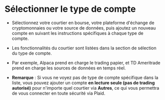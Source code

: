 # **Sélectionner le type de compte**

- Sélectionnez votre courtier en bourse, votre plateforme d'échange de cryptomonnaies ou votre source de données, puis ajoutez un nouveau compte en suivant les instructions spécifiques à chaque type de compte.
- Les fonctionnalités du courtier sont listées dans la section de sélection du type de compte.
- Par exemple, Alpaca prend en charge le trading papier, et TD Ameritrade prend en charge les sources de données en temps réel.

- **Remarque** : Si vous ne voyez pas de type de compte spécifique dans la liste, vous pouvez ajouter un compte **en lecture seule (pas de trading autorisé)** pour n'importe quel courtier via **Autres**, ce qui vous permettra de vous connecter en toute sécurité via Plaid.